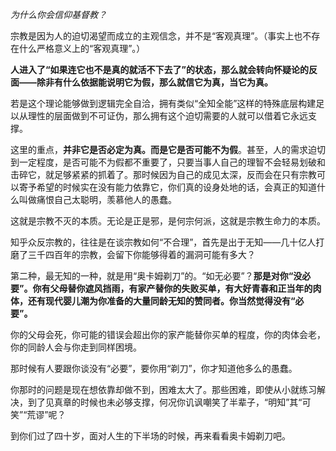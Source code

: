 *为什么你会信仰基督教？*

宗教是因为人的迫切渴望而成立的主观信念，并不是“客观真理”。（事实上也不存在什么严格意义上的“客观真理”。）

**人进入了“如果连它也不是真的就活不下去了”的状态，那么就会转向怀疑论的反面——除非有什么依据能说明它为假，那么就信它为真，当它为真。**

若是这个理论能够做到逻辑完全自洽，拥有类似“全知全能”这样的特殊底层构建足以从理性的层面做到不可证伪，那么拥有这个迫切需要的人就可以借着它永远支撑。

这里的重点，**并非它是否必定为真。而是它是否可能不为假**。甚至，人的需求迫切到一定程度，是否可能不为假都不重要了，只要当事人自己的理智不会轻易划破和击碎它，就足够紧紧的抓着了。那时候因为自己的成见太深，反而会在只有宗教可以寄予希望的时候实在没有能力依靠它，你们真的设身处地的话，会真正的知道什么叫做痛恨自己太聪明，羡慕他人的愚蠢。

这就是宗教不灭的本质。无论是正是邪，是何宗何派，这就是宗教生命力的本质。

知乎众反宗教的，往往是在谈宗教如何“不合理”，首先是出于无知——几十亿人打磨了三千四百年的宗教，会留下你能够得着的漏洞可能有多大？

第二种，最无知的一种，就是用“奥卡姆剃刀”的。“如无必要”？**那是对你“没必要”。你有父母替你遮风挡雨，有家产替你的失败买单，有大好青春和正当年的肉体，还有现代婴儿潮为你准备的大量同龄无知的赞同者。你当然觉得没有“必要”。**

你的父母会死，你可能的错误会超出你的家产能替你买单的程度，你的肉体会老，你的同龄人会与你走到同样困境。

那时候有人要跟你谈没有“必要”，要你用“剃刀”，你才知道他多么的愚蠢。

你那时的问题是现在想依靠却做不到，困难太大了。那些困难，即使从小就练习解决，到了见真章的时候也未必够支撑，何况你讥讽嘲笑了半辈子，“明知”其“可笑”“荒谬”呢？

到你们过了四十岁，面对人生的下半场的时候，再来看看奥卡姆剃刀吧。
